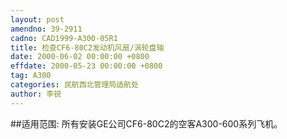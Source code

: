 ```yaml
---
layout: post
amendno: 39-2911
cadno: CAD1999-A300-05R1
title: 检查CF6-80C2发动机风扇/涡轮盘轴
date: 2000-06-02 00:00:00 +0800
effdate: 2000-05-23 00:00:00 +0800
tag: A300
categories: 民航西北管理局适航处
author: 李锐
---
```


##适用范围:
所有安装GE公司CF6-80C2的空客A300-600系列飞机。

